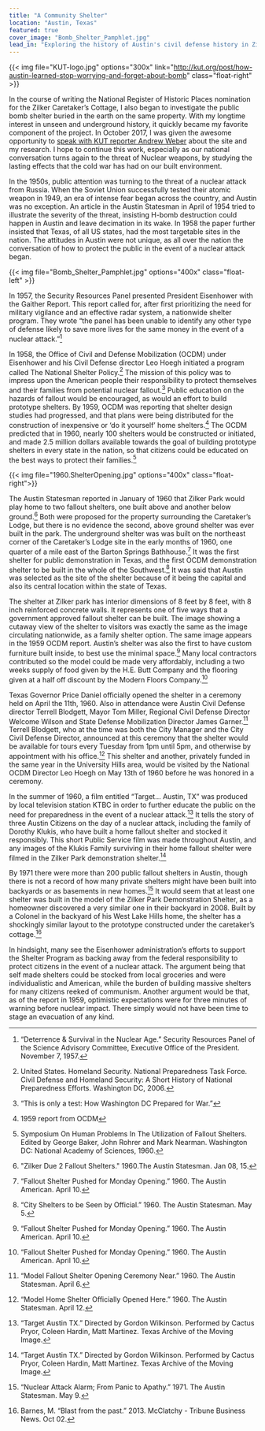 ```yaml
---
title: "A Community Shelter"
location: "Austin, Texas"
featured: true
cover_image: "Bomb_Shelter_Pamphlet.jpg"
lead_in: "Exploring the history of Austin's civil defense history in Zilker Park."
---
```


{{< img file="KUT-logo.jpg" options="300x" link="http://kut.org/post/how-austin-learned-stop-worrying-and-forget-about-bomb" class="float-right" >}}

In the course of writing the National Register of Historic Places nomination for the Zilker Caretaker’s Cottage, I also began to investigate the public bomb shelter buried in the earth on the same property. With my longtime interest in unseen and underground history, it quickly became my favorite component of the project. In October 2017, I was given the awesome opportunity to [speak with KUT reporter Andrew Weber](http://kut.org/post/how-austin-learned-stop-worrying-and-forget-about-bomb) about the site and my research. I hope to continue this work, especially as our national conversation turns again to the threat of Nuclear weapons, by studying the lasting effects that the cold war has had on our built environment.

In the 1950s, public attention was turning to the threat of a nuclear attack from Russia. When the Soviet Union successfully tested their atomic weapon in 1949, an era of intense fear began across the country, and Austin was no exception. An article in the Austin Statesman in April of 1954 tried to illustrate the severity of the threat, insisting H-bomb destruction could happen in Austin and leave decimation in its wake. In 1958 the paper further insisted that Texas, of all US states, had the most targetable sites in the nation. The attitudes in Austin were not unique, as all over the nation the conversation of how to protect the public in the event of a nuclear attack began.

{{< img file="Bomb_Shelter_Pamphlet.jpg" options="400x" class="float-left" >}}

In 1957, the Security Resources Panel presented President Eisenhower with the Gaither Report. This report called for, after first prioritizing the need for military vigilance and an effective radar system, a nationwide shelter program. They wrote “the panel has been unable to identify any other type of defense likely to save more lives for the same money in the event of a nuclear attack.”[^1]

In 1958, the Office of Civil and Defense Mobilization (OCDM) under Eisenhower and his Civil Defense director Leo Hoegh initiated a program called The National Shelter Policy.[^2]  The mission of this policy was to impress upon the American people their responsibility to protect themselves and their families from potential nuclear fallout.[^3]  Public education on the hazards of fallout would be encouraged, as would an effort to build prototype shelters. By 1959, OCDM was reporting that shelter design studies had progressed, and that plans were being distributed for the construction of inexpensive or ‘do it yourself’ home shelters.[^4] The OCDM predicted that in 1960, nearly 100 shelters would be constructed or initiated, and made 2.5 million dollars available towards the goal of building prototype shelters in every state in the nation, so that citizens could be educated on the best ways to protect their families.[^5]

{{< img file="1960.ShelterOpening.jpg" options="400x" class="float-right">}}

The Austin Statesman reported in January of 1960 that Zilker Park would play home to two fallout shelters, one built above and another below ground.[^6] Both were proposed for the property surrounding the Caretaker’s Lodge, but there is no evidence the second, above ground shelter was ever built in the park. The underground shelter was was built on the northeast corner of the Caretaker’s Lodge site in the early months of 1960, one quarter of a mile east of the Barton Springs Bathhouse.[^7] It was the first shelter for public demonstration in Texas, and the first OCDM demonstration shelter to be built in the whole of the Southwest.[^8] It was said that Austin was selected as the site of the shelter because of it being the capital and also its central location within the state of Texas.

The shelter at Zilker park has interior dimensions of 8 feet by 8 feet, with 8 inch reinforced concrete walls. It represents one of five ways that a government approved fallout shelter can be built. The image showing a cutaway view of the shelter to visitors was exactly the same as the image circulating nationwide, as a family shelter option. The same image appears in the 1959 OCDM report. Austin’s shelter was also the first to have custom furniture built inside, to best use the minimal space.[^9] Many local contractors contributed so the model could be made very affordably, including a two weeks supply of food given by the H.E. Butt Company and the flooring given at a half off discount by the Modern Floors Company.[^10]

Texas Governor Price Daniel officially opened the shelter in a ceremony held on April the 11th, 1960. Also in attendance were Austin Civil Defense director Terrell Blodgett, Mayor Tom Miller, Regional Civil Defense Director Welcome Wilson and State Defense Mobilization Director James Garner.[^11] Terrell Blodgett, who at the time was both the City Manager and the City Civil Defense Director, announced at this ceremony that the shelter would be available for tours every Tuesday from 1pm until 5pm, and otherwise by appointment with his office.[^12] This shelter and another, privately funded in the same year in the University Hills area, would be visited by the National OCDM Director Leo Hoegh on May 13th of 1960 before he was honored in a ceremony.

In the summer of 1960, a film entitled “Target… Austin, TX” was produced by local television station KTBC in order to further educate the public on the need for preparedness in the event of a nuclear attack.[^13] It tells the story of three Austin Citizens on the day of a nuclear attack, including the family of Dorothy Klukis, who have built a home fallout shelter and stocked it responsibly. This short Public Service film was made throughout Austin, and any images of the Klukis Family surviving in their home fallout shelter were filmed in the Zilker Park demonstration shelter.[^14]

By 1971 there were more than 200 public fallout shelters in Austin, though there is not a record of how many private shelters might have been built into backyards or as basements in new homes.[^15] It would seem that at least one shelter was built in the model of the Zilker Park Demonstration Shelter, as a homeowner discovered a very similar one in their backyard in 2008. Built by a Colonel in the backyard of his West Lake Hills home, the shelter has a shockingly similar layout to the prototype constructed under the caretaker’s cottage.[^16]

In hindsight, many see the Eisenhower administration’s efforts to support the Shelter Program as backing away from the federal responsibility to protect citizens in the event of a nuclear attack. The argument being that self made shelters could be stocked from local groceries and were individualistic and American, while the burden of building massive shelters for many citizens reeked of communism. Another argument would be that, as of the report in 1959, optimistic expectations were for three minutes of warning before nuclear impact. There simply would not have been time to stage an evacuation of any kind.


[^1]: “Deterrence & Survival in the Nuclear Age.” Security Resources Panel of the Science Advisory Committee, Executive Office of the President. November 7, 1957.
[^2]: United States. Homeland Security. National Preparedness Task Force. Civil Defense and Homeland Security: A Short History of National Preparedness Efforts. Washington DC, 2006.
[^3]: “This is only a test: How Washington DC Prepared for War.”
[^4]: 1959 report from OCDM
[^5]: Symposium On Human Problems In The Utilization of Fallout Shelters. Edited by George Baker, John Rohrer and Mark Nearman. Washington DC: National Academy of Sciences, 1960.
[^6]: "Zilker Due 2 Fallout Shelters." 1960.The Austin Statesman. Jan 08, 15.
[^7]: “Fallout Shelter Pushed for Monday Opening.” 1960. The Austin American. April 10.
[^8]: “City Shelters to be Seen by Official.” 1960. The Austin Statesman. May 5.
[^9]: “Fallout Shelter Pushed for Monday Opening.” 1960. The Austin American. April 10.
[^10]: “Fallout Shelter Pushed for Monday Opening.” 1960. The Austin American. April 10.
[^11]: “Model Fallout Shelter Opening Ceremony Near.” 1960. The Austin Statesman. April 6.
[^12]: “Model Home Shelter Officially Opened Here.” 1960. The Austin Statesman. April 12.
[^13]: “Target Austin TX.” Directed by Gordon Wilkinson. Performed by Cactus Pryor, Coleen Hardin, Matt Martinez. Texas Archive of the Moving Image.
[^14]: “Target Austin TX.” Directed by Gordon Wilkinson. Performed by Cactus Pryor, Coleen Hardin, Matt Martinez. Texas Archive of the Moving Image.
[^15]: “Nuclear Attack Alarm; From Panic to Apathy.” 1971. The Austin Statesman. May 9.
[^16]: Barnes, M. “Blast from the past.” 2013. McClatchy - Tribune Business News. Oct 02.
